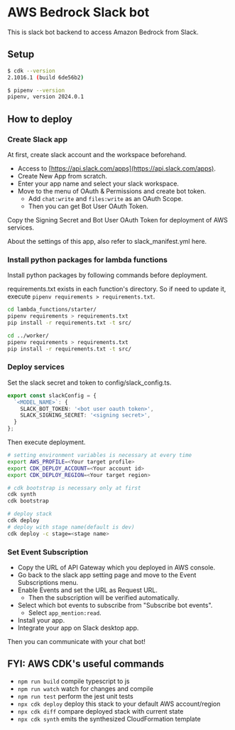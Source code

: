 # AWS Bedrock Slack bot

This is slack bot backend to access Amazon Bedrock from Slack.

## Setup

```bash
$ cdk --version
2.1016.1 (build 6de56b2)

$ pipenv --version
pipenv, version 2024.0.1
```

## How to deploy

### Create Slack app

At first, create slack account and the workspace beforehand.

* Access to [https://api.slack.com/apps](https://api.slack.com/apps).
* Create New App from scratch.
* Enter your app name and select your slack workspace.
* Move to the menu of OAuth & Permissions and create bot token.
  * Add `chat:write` and `files:write` as an OAuth Scope.
  * Then you can get Bot User OAuth Token.

Copy the Signing Secret and Bot User OAuth Token for deployment of AWS services.

About the settings of this app, also refer to slack_manifest.yml here.

### Install python packages for lambda functions

Install python packages by following commands before deployment.

requirements.txt exists in each function's directory. So if need to update it, execute `pipenv requirements > requirements.txt`.

```bash
cd lambda_functions/starter/
pipenv requirements > requirements.txt
pip install -r requirements.txt -t src/

cd ../worker/
pipenv requirements > requirements.txt
pip install -r requirements.txt -t src/
```

### Deploy services

Set the slack secret and token to config/slack_config.ts.

```ts
export const slackConfig = {
  `<MODEL_NAME>`: {
    SLACK_BOT_TOKEN: '<bot user oauth token>',
    SLACK_SIGNING_SECRET: '<signing secret>',
  }
};
```

Then execute deployment.

```bash
# setting environment variables is necessary at every time
export AWS_PROFILE=<Your target profile>
export CDK_DEPLOY_ACCOUNT=<Your account id>
export CDK_DEPLOY_REGION=<Your target region>

# cdk bootstrap is necessary only at first
cdk synth
cdk bootstrap

# deploy stack
cdk deploy
# deploy with stage name(default is dev)
cdk deploy -c stage=<stage name>
```

### Set Event Subscription

* Copy the URL of API Gateway which you deployed in AWS console.
* Go back to the slack app setting page and move to the Event Subscriptions menu.
* Enable Events and set the URL as Request URL.
  * Then the subscription will be verified automatically.
* Select which bot events to subscribe from "Subscribe bot events".
  * Select `app_mention:read`.
* Install your app.
* Integrate your app on Slack desktop app.

Then you can communicate with your chat bot!

## FYI: AWS CDK's useful commands

* `npm run build`   compile typescript to js
* `npm run watch`   watch for changes and compile
* `npm run test`    perform the jest unit tests
* `npx cdk deploy`  deploy this stack to your default AWS account/region
* `npx cdk diff`    compare deployed stack with current state
* `npx cdk synth`   emits the synthesized CloudFormation template
